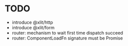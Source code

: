 # TODO

- introduce @xlit/http
- introduce @xlit/form
- router: mechanism to wait first time dispatch succeed
- router: ComponentLoadFn signature must be Promise<unknown>
